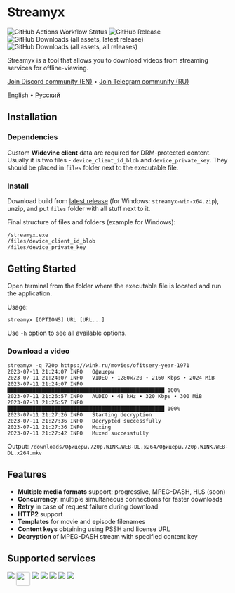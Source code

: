 # Streamyx

![GitHub Actions Workflow Status](https://img.shields.io/github/actions/workflow/status/vitalygashkov/streamyx/publish.yml?branch=main&logo=github&style=flat&color=grey)
![GitHub Release](https://img.shields.io/github/v/release/vitalygashkov/streamyx?style=flat&color=grey)
![GitHub Downloads (all assets, latest release)](https://img.shields.io/github/downloads/vitalygashkov/streamyx/latest/total?style=flat&color=grey)
![GitHub Downloads (all assets, all releases)](https://img.shields.io/github/downloads/vitalygashkov/streamyx/total?style=flat&color=grey)

Streamyx is a tool that allows you to download videos from streaming services for offline-viewing.

[Join Discord community (EN)](https://discord.gg/jkxq3VT7) • [Join Telegram community (RU)](https://t.me/streamyx_ru)

<div align="left">
  <span>English</span> •
  <a href="https://github.com/vitalygashkov/streamyx/tree/main/docs/README.ru.md">Pусский</a>
</div>

## Installation

### Dependencies

Custom **Widevine client** data are required for DRM-protected content. Usually it is two files - `device_client_id_blob` and `device_private_key`. They should be placed in `files` folder next to the executable file.

### Install

Download build from [latest release](https://github.com/vitalygashkov/streamyx/releases/latest) (for Windows: `streamyx-win-x64.zip`), unzip, and put `files` folder with all stuff next to it.

Final structure of files and folders (example for Windows):

```
/streamyx.exe
/files/device_client_id_blob
/files/device_private_key
```

## Getting Started

Open terminal from the folder where the executable file is located and run the application.

Usage:

```shell
streamyx [OPTIONS] URL [URL...]
```

Use `-h` option to see all available options.

### Download a video

```shell
streamyx -q 720p https://wink.ru/movies/ofitsery-year-1971
2023-07-11 21:24:07 INFO   Офицеры
2023-07-11 21:24:07 INFO   VIDEO ∙ 1280x720 ∙ 2160 Kbps ∙ 2024 MiB
2023-07-11 21:24:07 INFO   ██████████████████████████████████████████████████ 100%
2023-07-11 21:26:57 INFO   AUDIO ∙ 48 kHz ∙ 320 Kbps ∙ 300 MiB
2023-07-11 21:26:57 INFO   ██████████████████████████████████████████████████ 100%
2023-07-11 21:27:26 INFO   Starting decryption
2023-07-11 21:27:36 INFO   Decrypted successfully
2023-07-11 21:27:36 INFO   Muxing
2023-07-11 21:27:42 INFO   Muxed successfully
```

Output: `/downloads/Офицеры.720p.WINK.WEB-DL.x264/Офицеры.720p.WINK.WEB-DL.x264.mkv`

## Features

- **Multiple media formats** support: progressive, MPEG-DASH, HLS (soon)
- **Concurrency**: multiple simultaneous connections for faster downloads
- **Retry** in case of request failure during download
- **HTTP2** support
- **Templates** for movie and episode filenames
- **Content keys** obtaining using PSSH and license URL
- **Decryption** of MPEG-DASH stream with specified content key

## Supported services

<div style="display: flex; gap: 4px; flex-wrap: wrap">
  <a href="https://www.crunchyroll.com/"><img src="https://images.kinorium.com/web/vod/vod_crunchyroll.svg?3" /></a>
  <a href="https://hd.kinopoisk.ru/"><img src="https://upload.wikimedia.org/wikipedia/commons/5/5c/Kinopoisk_white_color_logo_with_black_background_%282021-present%29.svg" height="32" style="border-radius: 3px;" /></a>
  <a href="https://www.ivi.ru/"><img src="https://images.kinorium.com/web/vod/vod_ivi.svg?3" /></a>
  <a href="https://okko.tv/"><img src="https://images.kinorium.com/web/vod/vod_okko.svg?3" /></a>
  <a href="https://wink.ru/"><img src="https://images.kinorium.com/web/vod/vod_wink.svg?3" /></a>
  <a href="https://www.amediateka.ru/"><img src="https://images.kinorium.com/web/vod/vod_amediateka.svg?3" /></a>
  <a href="https://start.ru/"><img src="https://images.kinorium.com/web/vod/vod_start.svg?3" /></a>
</div>
